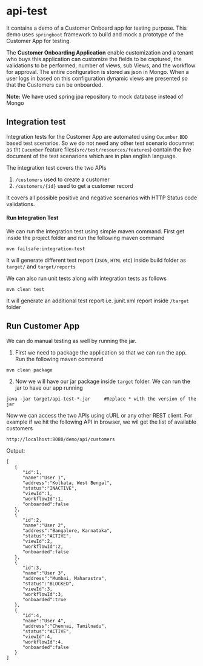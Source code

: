 # api-test
It contains a demo of a Customer Onboard app for testing purpose.
This demo uses `springboot` framework to build and mock a prototype of the Customer App for testing. 

The **Customer Onboarding Application** enable customization and a tenant who buys this 
application can customize the fields to be captured, the validations to be performed, 
number of views, sub Views, and the workflow for approval. The entire configuration is stored as json in Mongo. 
When a user logs in based on this configuration dynamic views are presented so that the Customers can be onboarded.

**Note:** We have used spring jpa repository to mock database instead of Mongo

## Integration test
Integration tests for the Customer App are automated using `Cucumber` `BDD` based 
test scenarios. So we do not need any other test scenario documnet as tht 
 `Cucumber` feature files(`src/test/resources/features`) contain the live document of the test scenarions which
are in plan english language.

The integration test covers the two APIs
 1. `/customers` used to create a customer
 2. `/customers/{id}` used to get a customer record
 
 It covers all possible positive and negative scenarios with HTTP Status code 
 validations.
 
 #### Run Integration Test
 We can run the integration test using simple maven command. First get inside the project folder and run the following maven command
 
    mvn failsafe:integration-test
 
 It will generate different test report (`JSON`, `HTML` etc) inside build folder as `target/` and `target/reports`
 
 We can also run unit tests along with integration tests as follows
    
    mvn clean test
    
 It will generate an additional test report i.e. junit.xml report inside `/target` folder
 
 ## Run Customer App
 We can do manual testing as well by running the jar. 
  1. First we need to package the application so that we can run the app. Run the following maven command
  
    mvn clean package
    
  2. Now we will have our jar package inside `target` folder. We can run the jar to have our app running
  
    java -jar target/api-test-*.jar     #Replace * with the version of the jar
    
 Now we can access the two APIs using cURL or any other REST client. For example if we hit the following API in browser, we wil get the list of available customers
 
    http://localhost:8080/demo/api/customers
    
   Output: 
    
    [
       {
          "id":1,
          "name":"User 1",
          "address":"Kolkata, West Bengal",
          "status":"INACTIVE",
          "viewId":1,
          "workflowId":1,
          "onboarded":false
       },
       {
          "id":2,
          "name":"User 2",
          "address":"Bangalore, Karnataka",
          "status":"ACTIVE",
          "viewId":2,
          "workflowId":2,
          "onboarded":false
       },
       {
          "id":3,
          "name":"User 3",
          "address":"Mumbai, Maharastra",
          "status":"BLOCKED",
          "viewId":3,
          "workflowId":3,
          "onboarded":true
       },
       {
          "id":4,
          "name":"User 4",
          "address":"Chennai, Tamilnadu",
          "status":"ACTIVE",
          "viewId":4,
          "workflowId":4,
          "onboarded":false
       }
    ]